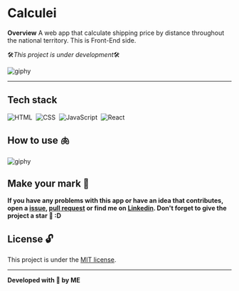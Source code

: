 # Calculei

**Overview**
A web app that calculate shipping price by distance throughout the national territory. This is Front-End side.

🛠️*This project is under development*🛠️


![giphy](https://github.com/upALX/All-Assets/blob/main/construction-little-girl.webp)

---

## Tech stack
![HTML](https://img.shields.io/badge/-HTML-05122A?style=flat&logo=html5)&nbsp;
![CSS](https://img.shields.io/badge/-CSS-05122A?style=flat&logo=css3)&nbsp;
![JavaScript](https://img.shields.io/badge/-JavaScript-05122A?style=flat&logo=javascript)&nbsp;
![React](https://img.shields.io/badge/-React-05122A?style=flat&logo=react)&nbsp;

## How to use 🫁

![giphy](https://github.com/upALX/All-Assets/blob/main/sla.webp)

## Make your mark :triangular_flag_on_post:      

**If you have any problems with this app or have an idea that contributes, open a [issue](https://github.com/upALX/Calculei/issues), [pull request](https://github.com/upALX/Calculei/pulls) or find me on [Linkedin](https://www.linkedin.com/in/alxinc/). Don't forget to give the project a star 🌟 :D**

## License :unlock:

This project is under the [MIT license](https://github.com/upALX/Calculei/blob/main/LICENSE).

---

**Developed with 💜 by ME**
